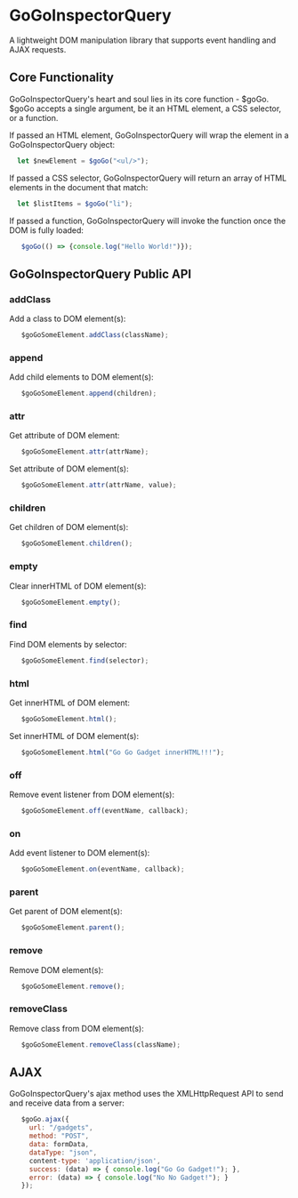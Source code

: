 # GoGoInspectorQuery

A lightweight DOM manipulation library that supports event handling and AJAX requests.


## Core Functionality

GoGoInspectorQuery's heart and soul lies in its core function - $goGo. $goGo accepts a single argument, be it an HTML element, a CSS selector, or a function.

If passed an HTML element, GoGoInspectorQuery will wrap the element in a GoGoInspectorQuery object:
```javascript
  let $newElement = $goGo("<ul/>");
  ```

If passed a CSS selector, GoGoInspectorQuery will return an array of HTML elements in the document that match:
```javascript
  let $listItems = $goGo("li");
  ```

If passed a function, GoGoInspectorQuery will invoke the function once the DOM is fully loaded:
```javascript
   $goGo(() => {console.log("Hello World!")});
  ```

## GoGoInspectorQuery Public API

### addClass
Add a class to DOM element(s):
```javascript
   $goGoSomeElement.addClass(className);
  ```

### append
Add child elements to DOM element(s):
```javascript
   $goGoSomeElement.append(children);
  ```

### attr
Get attribute of DOM element:
```javascript
   $goGoSomeElement.attr(attrName);
  ```

Set attribute of DOM element(s):
```javascript
   $goGoSomeElement.attr(attrName, value);
  ```

### children
Get children of DOM element(s):
```javascript
   $goGoSomeElement.children();
  ```

### empty
Clear innerHTML of DOM element(s):
```javascript
   $goGoSomeElement.empty();
  ```

### find
Find DOM elements by selector:
```javascript
   $goGoSomeElement.find(selector);
  ```

### html
Get innerHTML of DOM element:
```javascript
   $goGoSomeElement.html();
  ```

Set innerHTML of DOM element(s):
```javascript
   $goGoSomeElement.html("Go Go Gadget innerHTML!!!");
  ```

### off
Remove event listener from DOM element(s):
```javascript
   $goGoSomeElement.off(eventName, callback);
  ```

### on
Add event listener to DOM element(s):
```javascript
   $goGoSomeElement.on(eventName, callback);
  ```

### parent
Get parent of DOM element(s):
```javascript
   $goGoSomeElement.parent();
  ```

### remove
Remove DOM element(s):
```javascript
   $goGoSomeElement.remove();
  ```

### removeClass
Remove class from DOM element(s):
```javascript
   $goGoSomeElement.removeClass(className);
  ```

## AJAX
GoGoInspectorQuery's ajax method uses the XMLHttpRequest API to send and receive data from a server:
```javascript
   $goGo.ajax({
     url: "/gadgets",
     method: "POST",
     data: formData,
     dataType: "json",
     content-type: 'application/json',
     success: (data) => { console.log("Go Go Gadget!"); },
     error: (data) => { console.log("No No Gadget!"); }
   });
  ```
